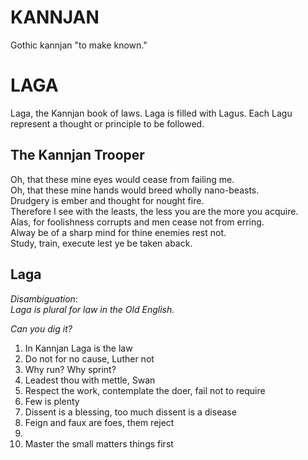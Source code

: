 # KANNJAN

Gothic kannjan "to make known."

# LAGA
Laga, the Kannjan book of laws. 
Laga is filled with Lagus. Each Lagu represent a thought or principle to be followed.


## The Kannjan Trooper
Oh, that these mine eyes would cease from failing me.\
Oh, that these mine hands would breed wholly nano-beasts.\
Drudgery is ember and thought for nought fire.\
Therefore I see with the leasts, the less you are the more you acquire.\
Alas, for foolishness corrupts and men cease not from erring.\
Alway be of a sharp mind for thine enemies rest not.\
Study, train, execute lest ye be taken aback.



## Laga
_Disambiguation_:\
_Laga is plural for law in the Old English._

_Can you dig it?_

1. In Kannjan Laga is the law
2. Do not for no cause, Luther not
4. Why run? Why sprint?
5. Leadest thou with mettle, Swan
6. Respect the work, contemplate the doer, fail not to require
7. Few is plenty
8. Dissent is a blessing, too much dissent is a disease
9. Feign and faux are foes, them reject
10. 
11. Master the small matters things first
